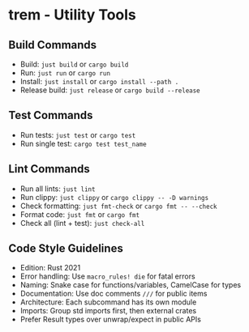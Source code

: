 # trem - Utility Tools

## Build Commands
- Build: `just build` or `cargo build`
- Run: `just run` or `cargo run`
- Install: `just install` or `cargo install --path .`
- Release build: `just release` or `cargo build --release`

## Test Commands
- Run tests: `just test` or `cargo test`
- Run single test: `cargo test test_name`

## Lint Commands
- Run all lints: `just lint`
- Run clippy: `just clippy` or `cargo clippy -- -D warnings`
- Check formatting: `just fmt-check` or `cargo fmt -- --check`
- Format code: `just fmt` or `cargo fmt`
- Check all (lint + test): `just check-all`

## Code Style Guidelines
- Edition: Rust 2021
- Error handling: Use `macro_rules! die` for fatal errors
- Naming: Snake case for functions/variables, CamelCase for types
- Documentation: Use doc comments `///` for public items
- Architecture: Each subcommand has its own module
- Imports: Group std imports first, then external crates
- Prefer Result types over unwrap/expect in public APIs